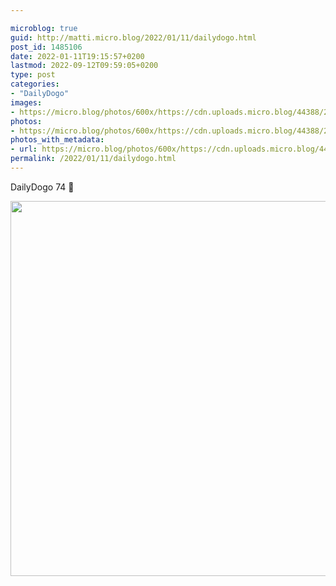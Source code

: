 ```yaml
---

microblog: true
guid: http://matti.micro.blog/2022/01/11/dailydogo.html
post_id: 1485106
date: 2022-01-11T19:15:57+0200
lastmod: 2022-09-12T09:59:05+0200
type: post
categories:
- "DailyDogo"
images:
- https://micro.blog/photos/600x/https://cdn.uploads.micro.blog/44388/2022/42b90c7a73.jpg
photos:
- https://micro.blog/photos/600x/https://cdn.uploads.micro.blog/44388/2022/42b90c7a73.jpg
photos_with_metadata:
- url: https://micro.blog/photos/600x/https://cdn.uploads.micro.blog/44388/2022/42b90c7a73.jpg
permalink: /2022/01/11/dailydogo.html
---
```

DailyDogo 74 🐶

<img src="/media/uploads/2022/42b90c7a73.jpg" width="600" height="600" alt="" />

